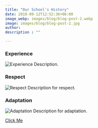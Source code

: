 ```yaml
---
title: "Our School's History"
date: 2018-09-12T12:52:36+06:00
image_webp: images/blog/blog-post-2.webp
image: images/blog/blog-post-2.jpg
author:
description : ""

---
```

<!-- THIS WAS USED IN PREVIOUS VERSION WHERE EACH PAGE WAS A BLOG POST IN ITSELF. NOT USED IN CURRENT CODE -->

### Experience
![Experience](/images/experience-icon.png "Alternate text here in case the image cannot load")
Description.

### Respect
![Respect](/images/respect-icon.png)
Description for respect.

### Adaptation
![Adaptation](/images/adaptation-icon.png)
Description for adaptation.

[Click Me](https://google.com)    <!-- this works, work on changing how the button looks, etc. -->

